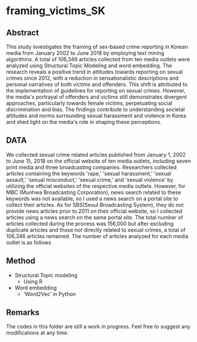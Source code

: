 # framing_victims_SK

## Abstract
This study investigates the framing of sex-based crime reporting in Korean media from January 2002 to June 2018 by employing text mining algorithms. A total of 106,346 articles collected from ten media outlets were analyzed using Structural Topic Modeling and word embedding. The research reveals a positive trend in attitudes towards reporting on sexual crimes since 2012, with a reduction in sensationalistic descriptions and personal narratives of both victims and offenders. This shift is attributed to the implementation of guidelines for reporting on sexual crimes. However, the media's portrayal of offenders and victims still demonstrates divergent approaches, particularly towards female victims, perpetuating social discrimination and bias. The findings contribute to understanding societal attitudes and norms surrounding sexual harassment and violence in Korea and shed light on the media's role in shaping these perceptions.

## DATA
We collected sexual crime related articles published from January 1, 2002 to June 15, 2018 on the official website of ten media outlets, including seven print media and three broadcasting companies. Researchers collected articles containing the keywords 'rape,' 'sexual harassment,' 'sexual assault,' 'sexual misconduct,' 'sexual crime,' and 'sexual violence' by utilizing the official websites of the respective media outlets. However, for MBC (Munhwa Broadcasting Corporation), news search related to these keywords was not available, so I used a news search on a portal site to collect their articles. As for SBS(Seoul Broadcasting System), they do not provide news articles prior to 2011 on their official website, so I collected articles using a news search on the same portal site. The total number of articles collected during the process was 156,000 but after excluding duplicate articles and those not directly related to sexual crimes, a total of 106,346 articles remained. The number of articles analyzed for each media outlet is as follows

## Method
* Structural Topic modeling
  - Using R
* Word embedding
  - ‘Word2Vec’ in Python

## Remarks

The codes in this folder are still a work in progress. Feel free to suggest any modifications at any time.
